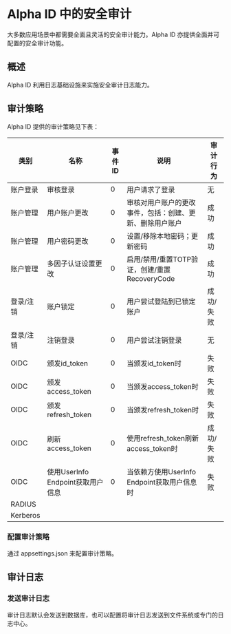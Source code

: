 # Alpha ID 中的安全审计

大多数应用场景中都需要全面且灵活的安全审计能力。Alpha ID 亦提供全面并可配置的安全审计功能。

## 概述

Alpha ID 利用日志基础设施来实施安全审计日志能力。

## 审计策略

Alpha ID 提供的审计策略见下表：

|类别|名称|事件ID|说明|审计行为|
|---|---|---|---|---|
|账户登录|审核登录|0|用户请求了登录|无|
|账户管理|用户账户更改|0|审核对用户账户的更改事件，包括：创建、更新、删除用户账户|成功|
|账户管理|用户密码更改|0|设置/移除本地密码；更新密码|成功|
|账户管理|多因子认证设置更改|0|启用/禁用/重置TOTP验证，创建/重置RecoveryCode|成功|
|登录/注销|账户锁定|0|用户尝试登陆到已锁定账户|成功/失败|
|登录/注销|注销登录|0|用户尝试注销登录|无|
|OIDC|颁发id_token|0|当颁发id_token时|失败|
|OIDC|颁发access_token|0|当颁发access_token时|失败|
|OIDC|颁发refresh_token|0|当颁发refresh_token时|失败|
|OIDC|刷新access_token|0|使用refresh_token刷新access_token时|成功/失败|
|OIDC|使用UserInfo Endpoint获取用户信息|0|当依赖方使用UserInfo Endpoint获取用户信息时|失败|
|RADIUS|
|Kerberos|


### 配置审计策略

通过 appsettings.json 来配置审计策略。

## 审计日志

### 发送审计日志

审计日志默认会发送到数据库，也可以配置将审计日志发送到文件系统或专门的日志中心。




